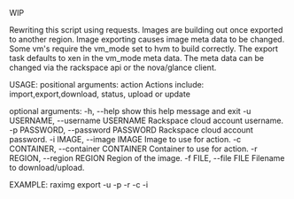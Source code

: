 WIP

Rewriting this script using requests. Images are building out once exported to another region. Image exporting causes image meta data to be changed. Some vm's require the vm_mode set to hvm to build correctly. The export task defaults to xen in the vm_mode meta data. The meta data can be changed via the rackspace api or the nova/glance client.

USAGE:
positional arguments:
  action                Actions include: import,export,download, status,
                        upload or update

optional arguments:
  -h, --help            show this help message and exit
  -u USERNAME, --username USERNAME
                        Rackspace cloud account username.
  -p PASSWORD, --password PASSWORD
                        Rackspace cloud account password.
  -i IMAGE, --image IMAGE
                        Image to use for action.
  -c CONTAINER, --container CONTAINER
                        Container to use for action.
  -r REGION, --region REGION
                        Region of the image.
  -f FILE, --file FILE  Filename to download/upload.

EXAMPLE:
raximg export -u <username> -p <password> -r <region> -c <container> -i <image>
